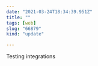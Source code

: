 ```yaml
---
date: "2021-03-24T18:34:39.951Z"
title: ""
tags: [web]
slug: "66879"
kind: "update"

---
```

Testing integrations